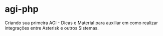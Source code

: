 # agi-php
Criando sua primeira AGI - Dicas e Material para auxiliar em como realizar integrações entre Asterisk e outros Sistemas.
